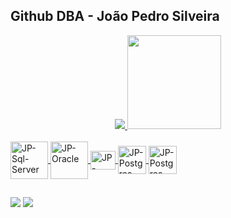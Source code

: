 ## Github DBA - João Pedro Silveira

<div align="center">
  <a href="https://github.com/joaopedrosilveira">
  <img src="https://github-readme-stats.vercel.app/api?username=joaopedrosilveira&theme=dark&show_icons=true"/>
  <img height="150em" src="https://github-readme-stats.vercel.app/api/top-langs/?username=joaopedrosilveira&layout=compact&langs_count=7&theme=dark"/>
</div>
  
  <div style="display: inline_block"><br>
  <img align="center" alt="JP-Sql-Server" height="60" width="60" src="https://www.svgrepo.com/show/303229/microsoft-sql-server-logo.svg">
  <img align="center" alt="JP-Oracle" height="60" width="60" src="https://www.svgrepo.com/show/303303/oracle-6-logo.svg">
  <img align="center" alt="JP-Python" height="30" width="40" src="https://www.svgrepo.com/show/448266/aws.svg">
  <img align="center" alt="JP-Postgres" height="45" width="45" src="https://www.svgrepo.com/show/372927/postgresql.svg">
  <img align="center" alt="JP-Postgres" height="45" width="45" src="https://www.svgrepo.com/show/354037/mariadb-icon.svg">

  
</div>
  
  ##
  <div> 
  <a href = "mailto:joaopedro.silveira@soulasalle.com.br"><img src="https://img.shields.io/badge/-Gmail-%23333?style=for-the-badge&logo=gmail&logoColor=white" target="_blank"></a>
  <a href="https://www.linkedin.com/in/joaopedrosilveira/" target="_blank"><img src="https://img.shields.io/badge/-LinkedIn-%230077B5?style=for-the-badge&logo=linkedin&logoColor=white" target="_blank"></a> 
</div>
